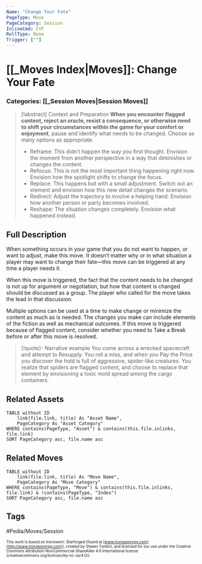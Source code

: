 ```yaml
---
Name: "Change Your Fate"
PageType: Move
PageCategory: Session
InlineCmd: CYF
RollType: None
Trigger: [""] 
---
```

# [[_Moves Index|Moves]]: Change Your Fate
### Categories: [[_Session Moves|Session Moves]]
>[!abstract]  Context and Preparation
>**When you encounter flagged content, reject an oracle, resist a consequence, or otherwise need to shift your circumstances within the game for your comfort or enjoyment**, pause and identify what needs to be changed. Choose as many options as appropriate.
>
>- Reframe: This didn’t happen the way you first thought. Envision the moment from another perspective in a way that diminishes or changes the content.
>- Refocus: This is not the most important thing happening right now. Envision how the spotlight shifts to change the focus.
>- Replace: This happens but with a small adjustment. Switch out an element and envision how this new detail changes the scenario.
>- Redirect: Adjust the trajectory to involve a helping hand. Envision how another person or party becomes involved.
>- Reshape: The situation changes completely. Envision what happened instead.

## Full Description
When something occurs in your game that you do not want to happen, or want to adjust, make this move. It doesn’t matter why or in what situation a player may want to change their fate—this move can be triggered at any time a player needs it. 

When this move is triggered, the fact that the content needs to be changed is not up for argument or negotiation, but how that content is changed should be discussed as a group. The player who called for the move takes the lead in that discussion. 

Multiple options can be used at a time to make change or minimize the content as much as is needed. The changes you make can include elements of the fiction as well as mechanical outcomes. If this move is triggered because of flagged content, consider whether you need to Take a Break before or after this move is resolved.

> [!quote]- Narrative example
> You come across a wrecked spacecraft and attempt to Resupply. You roll a miss, and when you Pay the Price you discover the hold is full of aggressive, spider-like creatures. You realize that spiders are flagged content, and choose to replace that element by envisioning a toxic mold spread among the cargo containers. 

## Related Assets
```dataview
TABLE without ID
	link(file.link, title) As "Asset Name",
	PageCategory As "Asset Category"
WHERE contains(PageType, "Asset") & contains(this.file.inlinks, file.link)
SORT PageCategory asc, file.name asc
```

## Related Moves
```dataview
TABLE without ID
	link(file.link, title) As "Move Name",
	PageCategory As "Move Category"
WHERE contains(PageType, "Move") & contains(this.file.inlinks, file.link) & !contains(PageType, "Index")
SORT PageCategory asc, file.name asc
```

## Tags
#Pedia/Moves/Session 

<font size=-2>This work is based on Ironsworn: Starforged (found at [www.ironswornrpg.com](http://www.ironswornrpg.com)), created by Shawn Tomkin, and licensed for our use under the Creative Commons Attribution-NonCommercial-ShareAlike 4.0 International license  (creativecommons.org/licenses/by-nc-sa/4.0/).</font>